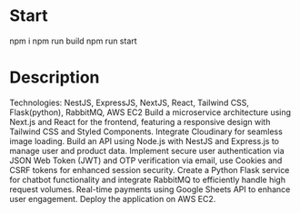# Start
npm i 
npm run build 
npm run start


# Description
Technologies: NestJS, ExpressJS, NextJS, React, Tailwind CSS, Flask(python), RabbitMQ, AWS EC2
Build a microservice architecture using Next.js and React for the frontend, featuring a responsive design with Tailwind CSS and Styled Components. Integrate Cloudinary for seamless image loading. Build an API using Node.js with NestJS and Express.js to manage user and product data. Implement secure user authentication via JSON Web Token (JWT) and OTP verification via email, use Cookies and CSRF tokens for enhanced session security. Create a Python Flask service for chatbot functionality and integrate RabbitMQ to efficiently handle high request volumes. Real-time payments using Google Sheets API to enhance user engagement. Deploy the application on AWS EC2.
